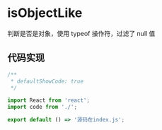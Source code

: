 # isObjectLike

判断是否是对象，使用 typeof 操作符，过滤了 null 值

## 代码实现

```jsx
/**
 * defaultShowCode: true
 */

import React from 'react';
import code from './';

export default () => '源码在index.js';
```
